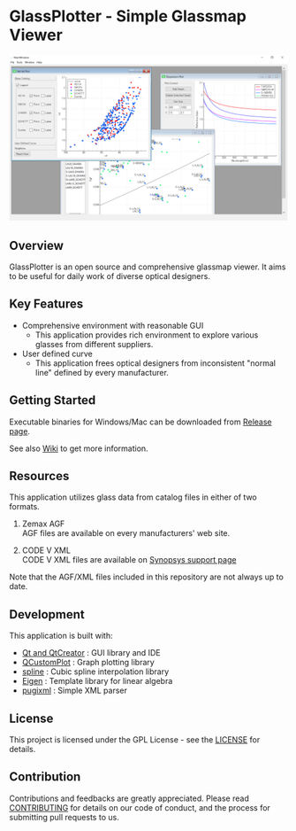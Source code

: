 # GlassPlotter - Simple Glassmap Viewer

![MDI](image/Screenshot_MDI.png)

## Overview
GlassPlotter is an open source and comprehensive glassmap viewer. It aims to be useful for daily work of diverse optical designers.


## Key Features
- Comprehensive environment with reasonable GUI
  - This application provides rich environment to explore various glasses from different suppliers.
- User defined curve
  - This application frees optical designers from inconsistent "normal line" defined by every manufacturer. 

  
## Getting Started 
Executable binaries for Windows/Mac can be downloaded from [Release page](https://github.com/heterophyllus/glassplotter/releases/latest).

See also [Wiki](https://github.com/heterophyllus/glassplotter/wiki) to get more information.

## Resources
This application utilizes glass data from catalog files in either of two formats.

1. Zemax AGF  
  AGF files are available on every manufacturers' web site. 

2. CODE V XML  
   CODE V XML files are available on [Synopsys support page](https://www.synopsys.com/optical-solutions/support/support-glass-catalog.html)

Note that the AGF/XML files included in this repository are not always up to date.

## Development
This application is built with:
- [Qt and QtCreator](https://www.qt.io) : GUI library and IDE
- [QCustomPlot](https://www.qcustomplot.com) : Graph plotting library
- [spline](https://github.com/ttk592/spline) : Cubic spline interpolation library
- [Eigen](http://eigen.tuxfamily.org/index.php?title=Main_Page) : Template library for linear algebra
- [pugixml](https://github.com/zeux/pugixml) : Simple XML parser


## License
This project is licensed under the GPL License - see the [LICENSE](LICENSE.md) for details.

## Contribution
Contributions and feedbacks are greatly appreciated.
Please read [CONTRIBUTING](CONTRIBUTING.md) for details on our code of conduct, and the process for submitting pull requests to us.
